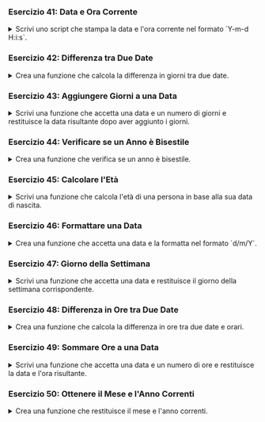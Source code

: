 
### Esercizio 41: Data e Ora Corrente

<details>
<summary>
Scrivi uno script che stampa la data e l'ora corrente nel formato `Y-m-d H:i:s`.
</summary>

```php
<?php
echo "Data e ora corrente: " . date('Y-m-d H:i:s');
?>
```

</details>

### Esercizio 42: Differenza tra Due Date

<details>
<summary>
Crea una funzione che calcola la differenza in giorni tra due date.
</summary>

```php
<?php
function differenzaDate($data1, $data2) {
    $datetime1 = new DateTime($data1);
    $datetime2 = new DateTime($data2);
    $interval = $datetime1->diff($datetime2);
    return $interval->days;
}

echo "Differenza in giorni: " . differenzaDate('2024-05-27', '2024-06-10');
?>
```

</details>

### Esercizio 43: Aggiungere Giorni a una Data

<details>
<summary>
Scrivi una funzione che accetta una data e un numero di giorni e restituisce la data risultante dopo aver aggiunto i giorni.
</summary>

```php
<?php
function aggiungiGiorni($data, $giorni) {
    $datetime = new DateTime($data);
    $datetime->modify("+$giorni days");
    return $datetime->format('Y-m-d');
}

echo "Data dopo 10 giorni: " . aggiungiGiorni('2024-05-27', 10);
?>
```

</details>

### Esercizio 44: Verificare se un Anno è Bisestile

<details>
<summary>
Crea una funzione che verifica se un anno è bisestile.
</summary>

```php
<?php
function èBisestile($anno) {
    return ((($anno % 4) == 0) && (($anno % 100) != 0) || (($anno % 400) == 0));
}

echo "Il 2024 è un anno bisestile? " . (èBisestile(2024) ? "Sì" : "No");
?>
```

</details>

### Esercizio 45: Calcolare l'Età

<details>
<summary>
Scrivi una funzione che calcola l'età di una persona in base alla sua data di nascita.
</summary>

```php
<?php
function calcolaEtà($dataNascita) {
    $dataNascita = new DateTime($dataNascita);
    $oggi = new DateTime();
    $età = $oggi->diff($dataNascita);
    return $età->y;
}

echo "L'età della persona nata il 1990-06-15 è: " . calcolaEtà('1990-06-15') . " anni";
?>
```

</details>

### Esercizio 46: Formattare una Data

<details>
<summary>
Crea una funzione che accetta una data e la formatta nel formato `d/m/Y`.
</summary>

```php
<?php
function formattaData($data) {
    $datetime = new DateTime($data);
    return $datetime->format('d/m/Y');
}

echo "Data formattata: " . formattaData('2024-05-27');
?>
```

</details>

### Esercizio 47: Giorno della Settimana

<details>
<summary>
Scrivi una funzione che accetta una data e restituisce il giorno della settimana corrispondente.
</summary>

```php
<?php
function giornoDellaSettimana($data) {
    $datetime = new DateTime($data);
    return $datetime->format('l');
}

echo "Il giorno della settimana per il 2024-05-27 è: " . giornoDellaSettimana('2024-05-27');
?>
```

</details>

### Esercizio 48: Differenza in Ore tra Due Date

<details>
<summary>
Crea una funzione che calcola la differenza in ore tra due date e orari.
</summary>

```php
<?php
function differenzaOre($dataOra1, $dataOra2) {
    $datetime1 = new DateTime($dataOra1);
    $datetime2 = new DateTime($dataOra2);
    $interval = $datetime1->diff($datetime2);
    return ($interval->days * 24) + $interval->h;
}

echo "Differenza in ore: " . differenzaOre('2024-05-27 10:00:00', '2024-05-28 15:00:00');
?>
```

</details>

### Esercizio 49: Sommare Ore a una Data

<details>
<summary>
Scrivi una funzione che accetta una data e un numero di ore e restituisce la data e l'ora risultante.
</summary>

```php
<?php
function aggiungiOre($dataOra, $ore) {
    $datetime = new DateTime($dataOra);
    $datetime->modify("+$ore hours");
    return $datetime->format('Y-m-d H:i:s');
}

echo "Data e ora dopo 5 ore: " . aggiungiOre('2024-05-27 10:00:00', 5);
?>
```

</details>

### Esercizio 50: Ottenere il Mese e l'Anno Correnti

<details>
<summary>
Crea una funzione che restituisce il mese e l'anno correnti.
</summary>

```php
<?php
function meseAnnoCorrente() {
    return date('F Y');
}

echo "Il mese e l'anno correnti sono: " . meseAnnoCorrente();
?>
```

</details>
